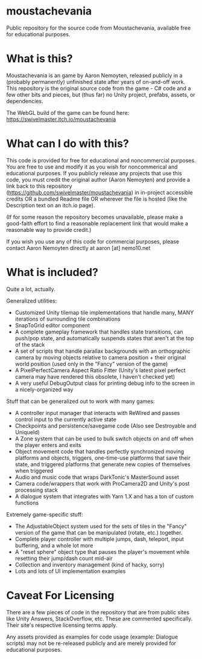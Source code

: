 # moustachevania
Public repository for the source code from Moustachevania, available free for educational purposes.

# What is this?
Moustachevania is an game by Aaron Nemoyten, released publicly in a (probably permanently) unfinished state after years of on-and-off work. This repository is the original source code from the game - C# code and a few other bits and pieces, but (thus far) no Unity project, prefabs, assets, or dependencies. 

The WebGL build of the game can be found here:
https://swivelmaster.itch.io/moustachevania

# What can I do with this?
This code is provided for free for educational and noncommercial purposes. You are free to use and modify it as you wish for noncommerical and educational purposes. If you publicly release any projects that use this code, you must credit the original author (Aaron Nemoyten) and provide a link back to this repository (https://github.com/swivelmaster/moustachevania) in in-project accessible credits OR a bundled Readme file OR wherever the file is hosted (like the Description text on an itch.io page). 

(If for some reason the repository becomes unavailable, please make a good-faith effort to find a reasonable replacement link that would make a reasonable way to provide credit.)

If you wish you use any of this code for commercial purposes, please contact Aaron Nemoyten directly at aaron [at] nemo10.net

# What is included?
Quite a lot, actually.

Generalized utilities:
* Customized Unity tilemap tile implementations that handle many, MANY iterations of surrounding tile combinations
* SnapToGrid editor component
* A complete gameplay framework that handles state transitions, can push/pop state, and automatically suspends states that aren't at the top of the stack
* A set of scripts that handle parallax backgrounds with an orthographic camera by moving objects relative to camera position + their original world position (used only in the "Fancy" version of the game)
* A PixelPerfectCamera Aspect Ratio Fitter (Unity's latest pixel perfect camera may have rendered this obsolete, I haven't checked yet)
* A very useful DebugOutput class for printing debug info to the screen in a nicely-organized way

Stuff that can be generalized out to work with many games:
* A controller input manager that interacts with ReWired and passes control input to the currently active state
* Checkpoints and persistence/savegame code (Also see Destroyable and UniqueId)
* A Zone system that can be used to bulk switch objects on and off when the player enters and exits
* Object movement code that handles perfectly synchronized moving platforms and objects, triggers, one-time-use platforms that save their state, and triggered platforms that generate new copies of themselves when triggered
* Audio and music code that wraps DarkTonic's MasterSound asset
* Camera code/wrappers that work with ProCamera2D and Unity's post processing stack
* A dialogue system that integrates with Yarn 1.X and has a ton of custom functions

Extremely game-specific stuff:

* The AdjustableObject system used for the sets of tiles in the "Fancy" version of the game that can be manipulated (rotate, etc.) together.
* Complete player controller with multiple jumps, dash, teleport, input buffering, and a whole lot more
* A "reset sphere" object type that pauses the player's movement while resetting their jump/dash count mid-air
* Collection and inventory management (kind of hacky, sorry)
* Lots and lots of UI implementation examples

# Caveat For Licensing
There are a few pieces of code in the repository that are from public sites like Unity Answers, StackOverflow, etc. These are commented specifically. Their site's respective licensing terms apply.

Any assets provided as examples for code usage (example: Dialogue scripts) may not be re-released publicly and are merely provided for educational purposes.